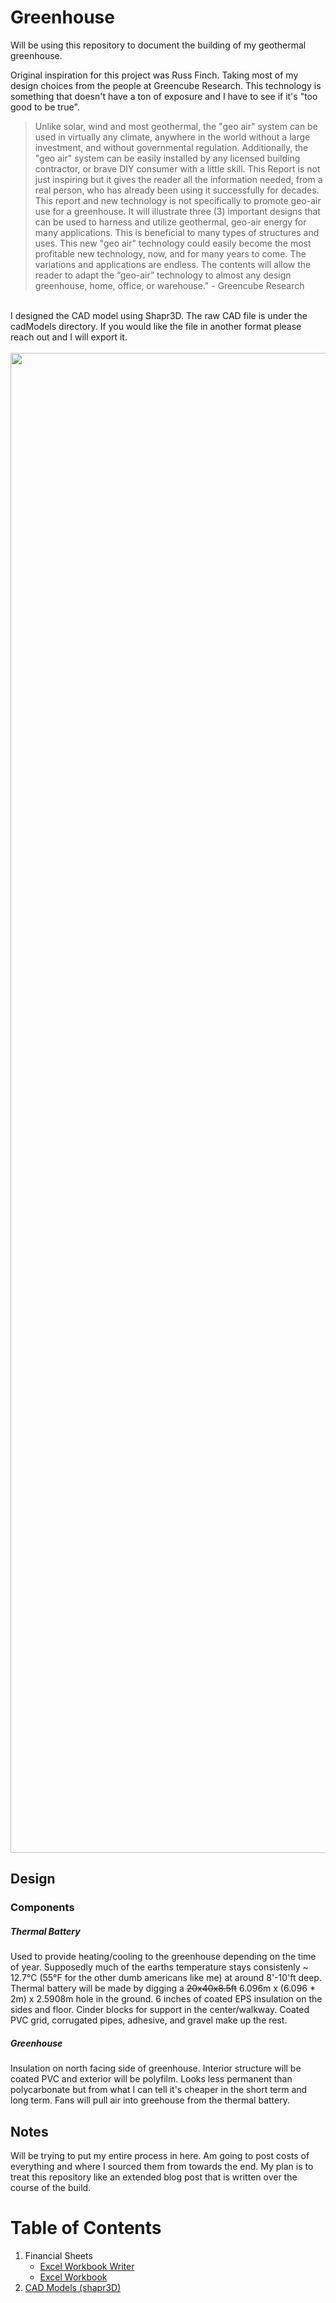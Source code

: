 # Greenhouse

Will be using this repository to document the building of my geothermal greenhouse.

Original inspiration for this project was Russ Finch. Taking most of my design choices from the people at Greencube Research. This technology is something that doesn't have a ton of exposure and I have to see if it's "too good to be true".



> Unlike solar, wind and most geothermal, the "geo air" system can be used in virtually any climate, anywhere in the world without a large investment, and without governmental regulation. Additionally, the "geo air" system can be easily installed by any licensed building contractor, or brave DIY consumer with a little skill.
> This Report is not just inspiring but it gives the reader all the information needed, from a real person, who has already been using it successfully for decades.
> This report and new technology is not specifically to promote geo-air use for a greenhouse. It will illustrate three (3) important designs that can be used to harness and utilize geothermal, geo-air energy for many applications. This is beneficial to many types of structures and uses.
> This new "geo air" technology could easily become the most profitable new technology, now, and for many years to come. The variations and applications are endless.
> The contents will allow the reader to adapt the “geo-air” technology to almost any design greenhouse, home, office, or warehouse." - Greencube Research


\
I designed the CAD model using Shapr3D. The raw CAD file is under the cadModels directory. If you would like the file in another format please reach out and I will export it.\
\
<img src="images/cad.gif?raw=true" width="2400px">


 Design
------------

### Components

##### Thermal Battery

Used to provide heating/cooling to the greenhouse depending on the time of year. Supposedly much of the earths temperature stays consistenly ~ 12.7°C (55°F for the other dumb americans like me) at around 8'-10'ft deep. Thermal battery will be made by digging a ~~20x40x8.5ft~~ 6.096m x (6.096 * 2m) x 2.5908m hole in the ground. 6 inches of coated EPS insulation on the sides and floor. Cinder blocks for support in the center/walkway. Coated PVC grid, corrugated pipes, adhesive, and gravel make up the rest. 


##### Greenhouse

Insulation on north facing side of greenhouse. Interior structure will be coated PVC and exterior will be polyfilm. Looks less permanent than polycarbonate but from what I can tell it's cheaper in the short term and long term. Fans will pull air into greehouse from the thermal battery.


Notes
-------------------
Will be trying to put my entire process in here. Am going to post costs of everything and where I sourced them from towards the end. My plan is to treat this repository like an extended blog post that is written over the course of the build.





__Table of Contents__
====================
1. Financial Sheets
	* [Excel Workbook Writer](./xlsxWriter/materials_costs_sources.py)
	* [Excel Workbook](./excelWorkbook/Material_Cost_Source.xlsx)
2. [CAD Models (shapr3D)](./cadModels/Greenhouse.shapr)










